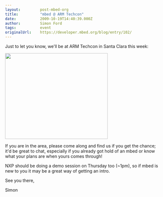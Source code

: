 ```yaml
---
layout:         post-mbed-org
title:          "mbed @ ARM Techcon"
date:           2009-10-19T14:40:39.000Z
author:         Simon Ford
tags:           event
originalUrl:    https://developer.mbed.org/blog/entry/102/
---
```


<p>
  Just to let you know, we'll be at ARM Techcon in Santa Clara this
  week:
</p>
<p>
  <a href="http://www.armtechcon3.com/2009/"><img alt="" height=
  "280" src=
  "https://developer.mbed.org/media/uploads/simon/336x280x336x280.jpg.pagespeed.ic.JQRoB1f-em.jpg"
  width="336"></a>
</p>
<p>
  If you are in the area, please come along and find us if you get
  the chance; it'd be great to chat, especially if you already got
  hold of an mbed or know what your plans are when yours comes
  through!
</p>
<p>
  NXP should be doing a demo session on Thursday too (~1pm), so if
  mbed is new to you it may be a great way of getting an intro.
</p>
<p>
  See you there,
</p>
<p>
  Simon
</p>

